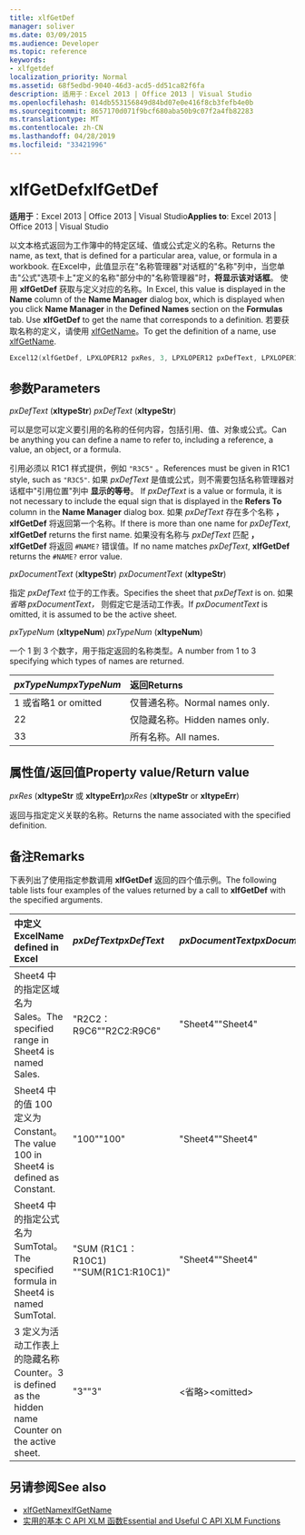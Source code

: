 ```yaml
---
title: xlfGetDef
manager: soliver
ms.date: 03/09/2015
ms.audience: Developer
ms.topic: reference
keywords:
- xlfgetdef
localization_priority: Normal
ms.assetid: 68f5edbd-9040-46d3-acd5-dd51ca82f6fa
description: 适用于：Excel 2013 | Office 2013 | Visual Studio
ms.openlocfilehash: 014db553156849d84bd07e0e416f8cb3fefb4e0b
ms.sourcegitcommit: 8657170d071f9bcf680aba50b9c07f2a4fb82283
ms.translationtype: MT
ms.contentlocale: zh-CN
ms.lasthandoff: 04/28/2019
ms.locfileid: "33421996"
---
```

# <a name="xlfgetdef"></a><span data-ttu-id="511a4-104">xlfGetDef</span><span class="sxs-lookup"><span data-stu-id="511a4-104">xlfGetDef</span></span>

<span data-ttu-id="511a4-105">**适用于**：Excel 2013 | Office 2013 | Visual Studio</span><span class="sxs-lookup"><span data-stu-id="511a4-105">**Applies to**: Excel 2013 | Office 2013 | Visual Studio</span></span> 
  
<span data-ttu-id="511a4-106">以文本格式返回为工作簿中的特定区域、值或公式定义的名称。</span><span class="sxs-lookup"><span data-stu-id="511a4-106">Returns the name, as text, that is defined for a particular area, value, or formula in a workbook.</span></span> <span data-ttu-id="511a4-107">在Excel中，此值显示在"名称管理器"对话框的"名称"列中，当您单击"公式"选项卡上"定义的名称"部分中的"名称管理器"时，**将显示该对话框**。 使用 **xlfGetDef** 获取与定义对应的名称。</span><span class="sxs-lookup"><span data-stu-id="511a4-107">In Excel, this value is displayed in the **Name** column of the **Name Manager** dialog box, which is displayed when you click **Name Manager** in the **Defined Names** section on the **Formulas** tab. Use **xlfGetDef** to get the name that corresponds to a definition.</span></span> <span data-ttu-id="511a4-108">若要获取名称的定义，请使用 [xlfGetName](xlfgetname.md)。</span><span class="sxs-lookup"><span data-stu-id="511a4-108">To get the definition of a name, use [xlfGetName](xlfgetname.md).</span></span>
  
```cpp
Excel12(xlfGetDef, LPXLOPER12 pxRes, 3, LPXLOPER12 pxDefText, LPXLOPER12 pxDocumentText, LPXLOPER12 pxTypeNum);
```

## <a name="parameters"></a><span data-ttu-id="511a4-109">参数</span><span class="sxs-lookup"><span data-stu-id="511a4-109">Parameters</span></span>

<span data-ttu-id="511a4-110">_pxDefText_ (**xltypeStr**) </span><span class="sxs-lookup"><span data-stu-id="511a4-110">_pxDefText_ (**xltypeStr**)</span></span>
  
<span data-ttu-id="511a4-111">可以是您可以定义要引用的名称的任何内容，包括引用、值、对象或公式。</span><span class="sxs-lookup"><span data-stu-id="511a4-111">Can be anything you can define a name to refer to, including a reference, a value, an object, or a formula.</span></span>
  
<span data-ttu-id="511a4-112">引用必须以 R1C1 样式提供，例如  `"R3C5"` 。</span><span class="sxs-lookup"><span data-stu-id="511a4-112">References must be given in R1C1 style, such as  `"R3C5"`.</span></span> <span data-ttu-id="511a4-113">如果 _pxDefText_ 是值或公式，则不需要包括名称管理器对话框中"引用位置"列中 **显示的等号**。 </span><span class="sxs-lookup"><span data-stu-id="511a4-113">If  _pxDefText_ is a value or formula, it is not necessary to include the equal sign that is displayed in the **Refers To** column in the **Name Manager** dialog box.</span></span> <span data-ttu-id="511a4-114">如果  _pxDefText_ 存在多个名称 **，xlfGetDef** 将返回第一个名称。</span><span class="sxs-lookup"><span data-stu-id="511a4-114">If there is more than one name for  _pxDefText_, **xlfGetDef** returns the first name.</span></span> <span data-ttu-id="511a4-115">如果没有名称与  _pxDefText_ 匹配 **，xlfGetDef** 将返回  `#NAME?` 错误值。</span><span class="sxs-lookup"><span data-stu-id="511a4-115">If no name matches  _pxDefText_, **xlfGetDef** returns the  `#NAME?` error value.</span></span> 
  
<span data-ttu-id="511a4-116">_pxDocumentText_ (**xltypeStr**) </span><span class="sxs-lookup"><span data-stu-id="511a4-116">_pxDocumentText_ (**xltypeStr**)</span></span>
  
<span data-ttu-id="511a4-117">指定  _pxDefText_ 位于的工作表。</span><span class="sxs-lookup"><span data-stu-id="511a4-117">Specifies the sheet that  _pxDefText_ is on.</span></span> <span data-ttu-id="511a4-118">如果  _省略 pxDocumentText，_ 则假定它是活动工作表。</span><span class="sxs-lookup"><span data-stu-id="511a4-118">If  _pxDocumentText_ is omitted, it is assumed to be the active sheet.</span></span> 
  
<span data-ttu-id="511a4-119">_pxTypeNum_ (**xltypeNum**) </span><span class="sxs-lookup"><span data-stu-id="511a4-119">_pxTypeNum_ (**xltypeNum**)</span></span>
  
<span data-ttu-id="511a4-120">一个 1 到 3 个数字，用于指定返回的名称类型。</span><span class="sxs-lookup"><span data-stu-id="511a4-120">A number from 1 to 3 specifying which types of names are returned.</span></span>
  
|<span data-ttu-id="511a4-121">**_pxTypeNum_**</span><span class="sxs-lookup"><span data-stu-id="511a4-121">**_pxTypeNum_**</span></span>|<span data-ttu-id="511a4-122">**返回**</span><span class="sxs-lookup"><span data-stu-id="511a4-122">**Returns**</span></span>|
|:-----|:-----|
|<span data-ttu-id="511a4-123">1 或省略</span><span class="sxs-lookup"><span data-stu-id="511a4-123">1 or omitted</span></span>  <br/> |<span data-ttu-id="511a4-124">仅普通名称。</span><span class="sxs-lookup"><span data-stu-id="511a4-124">Normal names only.</span></span>  <br/> |
|<span data-ttu-id="511a4-125">2</span><span class="sxs-lookup"><span data-stu-id="511a4-125">2</span></span>  <br/> |<span data-ttu-id="511a4-126">仅隐藏名称。</span><span class="sxs-lookup"><span data-stu-id="511a4-126">Hidden names only.</span></span>  <br/> |
|<span data-ttu-id="511a4-127">3</span><span class="sxs-lookup"><span data-stu-id="511a4-127">3</span></span>  <br/> |<span data-ttu-id="511a4-128">所有名称。</span><span class="sxs-lookup"><span data-stu-id="511a4-128">All names.</span></span>  <br/> |
   
## <a name="property-valuereturn-value"></a><span data-ttu-id="511a4-129">属性值/返回值</span><span class="sxs-lookup"><span data-stu-id="511a4-129">Property value/Return value</span></span>

 <span data-ttu-id="511a4-130">_pxRes_ (**xltypeStr** 或 **xltypeErr)**</span><span class="sxs-lookup"><span data-stu-id="511a4-130">_pxRes_ (**xltypeStr** or **xltypeErr**)</span></span>
  
<span data-ttu-id="511a4-131">返回与指定定义关联的名称。</span><span class="sxs-lookup"><span data-stu-id="511a4-131">Returns the name associated with the specified definition.</span></span>
  
## <a name="remarks"></a><span data-ttu-id="511a4-132">备注</span><span class="sxs-lookup"><span data-stu-id="511a4-132">Remarks</span></span>

<span data-ttu-id="511a4-133">下表列出了使用指定参数调用 **xlfGetDef** 返回的四个值示例。</span><span class="sxs-lookup"><span data-stu-id="511a4-133">The following table lists four examples of the values returned by a call to **xlfGetDef** with the specified arguments.</span></span> 
  
|<span data-ttu-id="511a4-134">**中定义Excel**</span><span class="sxs-lookup"><span data-stu-id="511a4-134">**Name defined in Excel**</span></span>|<span data-ttu-id="511a4-135">**_pxDefText_**</span><span class="sxs-lookup"><span data-stu-id="511a4-135">**_pxDefText_**</span></span>|<span data-ttu-id="511a4-136">**_pxDocumentText_**</span><span class="sxs-lookup"><span data-stu-id="511a4-136">**_pxDocumentText_**</span></span>|<span data-ttu-id="511a4-137">**_pxTypeNum_**</span><span class="sxs-lookup"><span data-stu-id="511a4-137">**_pxTypeNum_**</span></span>|<span data-ttu-id="511a4-138">**返回的值**</span><span class="sxs-lookup"><span data-stu-id="511a4-138">**Value Returned**</span></span>|
|:-----|:-----|:-----|:-----|:-----|
|<span data-ttu-id="511a4-139">Sheet4 中的指定区域名为 Sales。</span><span class="sxs-lookup"><span data-stu-id="511a4-139">The specified range in Sheet4 is named Sales.</span></span>  <br/> |<span data-ttu-id="511a4-140">"R2C2：R9C6"</span><span class="sxs-lookup"><span data-stu-id="511a4-140">"R2C2:R9C6"</span></span>  <br/> |<span data-ttu-id="511a4-141">"Sheet4"</span><span class="sxs-lookup"><span data-stu-id="511a4-141">"Sheet4"</span></span>  <br/> |<span data-ttu-id="511a4-142">\<省略\></span><span class="sxs-lookup"><span data-stu-id="511a4-142">\<omitted\></span></span>  <br/> |<span data-ttu-id="511a4-143">"Sales"</span><span class="sxs-lookup"><span data-stu-id="511a4-143">"Sales"</span></span>  <br/> |
|<span data-ttu-id="511a4-144">Sheet4 中的值 100 定义为 Constant。</span><span class="sxs-lookup"><span data-stu-id="511a4-144">The value 100 in Sheet4 is defined as Constant.</span></span>  <br/> |<span data-ttu-id="511a4-145">"100"</span><span class="sxs-lookup"><span data-stu-id="511a4-145">"100"</span></span>  <br/> |<span data-ttu-id="511a4-146">"Sheet4"</span><span class="sxs-lookup"><span data-stu-id="511a4-146">"Sheet4"</span></span>  <br/> |<span data-ttu-id="511a4-147">\<省略\></span><span class="sxs-lookup"><span data-stu-id="511a4-147">\<omitted\></span></span>  <br/> |<span data-ttu-id="511a4-148">"Constant"</span><span class="sxs-lookup"><span data-stu-id="511a4-148">"Constant"</span></span>  <br/> |
|<span data-ttu-id="511a4-149">Sheet4 中的指定公式名为 SumTotal。</span><span class="sxs-lookup"><span data-stu-id="511a4-149">The specified formula in Sheet4 is named SumTotal.</span></span>  <br/> |<span data-ttu-id="511a4-150">"SUM (R1C1：R10C1) "</span><span class="sxs-lookup"><span data-stu-id="511a4-150">"SUM(R1C1:R10C1)"</span></span>  <br/> |<span data-ttu-id="511a4-151">"Sheet4"</span><span class="sxs-lookup"><span data-stu-id="511a4-151">"Sheet4"</span></span>  <br/> |<span data-ttu-id="511a4-152">\<省略\></span><span class="sxs-lookup"><span data-stu-id="511a4-152">\<omitted\></span></span>  <br/> |<span data-ttu-id="511a4-153">"SumTotal"</span><span class="sxs-lookup"><span data-stu-id="511a4-153">"SumTotal"</span></span>  <br/> |
|<span data-ttu-id="511a4-154">3 定义为活动工作表上的隐藏名称 Counter。</span><span class="sxs-lookup"><span data-stu-id="511a4-154">3 is defined as the hidden name Counter on the active sheet.</span></span>  <br/> |<span data-ttu-id="511a4-155">"3"</span><span class="sxs-lookup"><span data-stu-id="511a4-155">"3"</span></span>  <br/> |<span data-ttu-id="511a4-156">\<省略\></span><span class="sxs-lookup"><span data-stu-id="511a4-156">\<omitted\></span></span>  <br/> |<span data-ttu-id="511a4-157">2</span><span class="sxs-lookup"><span data-stu-id="511a4-157">2</span></span>  <br/> |<span data-ttu-id="511a4-158">"Counter"</span><span class="sxs-lookup"><span data-stu-id="511a4-158">"Counter"</span></span>  <br/> |
   
## <a name="see-also"></a><span data-ttu-id="511a4-159">另请参阅</span><span class="sxs-lookup"><span data-stu-id="511a4-159">See also</span></span>

- [<span data-ttu-id="511a4-160">xlfGetName</span><span class="sxs-lookup"><span data-stu-id="511a4-160">xlfGetName</span></span>](xlfgetname.md)
- [<span data-ttu-id="511a4-161">实用的基本 C API XLM 函数</span><span class="sxs-lookup"><span data-stu-id="511a4-161">Essential and Useful C API XLM Functions</span></span>](essential-and-useful-c-api-xlm-functions.md)

